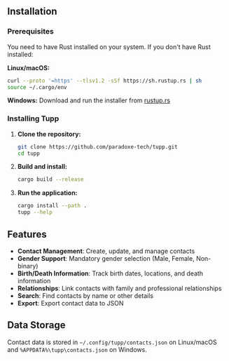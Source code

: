 
## Installation

### Prerequisites

You need to have Rust installed on your system. If you don't have Rust installed:

**Linux/macOS:**
```bash
curl --proto '=https' --tlsv1.2 -sSf https://sh.rustup.rs | sh
source ~/.cargo/env
```

**Windows:**
Download and run the installer from [rustup.rs](https://rustup.rs/)

### Installing Tupp

1. **Clone the repository:**
   ```bash
   git clone https://github.com/paradoxe-tech/tupp.git
   cd tupp
   ```

2. **Build and install:**
   ```bash
   cargo build --release
   ```

3. **Run the application:**

   ```bash
   cargo install --path .
   tupp --help
   ```

## Features

- **Contact Management**: Create, update, and manage contacts
- **Gender Support**: Mandatory gender selection (Male, Female, Non-binary)
- **Birth/Death Information**: Track birth dates, locations, and death information
- **Relationships**: Link contacts with family and professional relationships
- **Search**: Find contacts by name or other details
- **Export**: Export contact data to JSON

## Data Storage

Contact data is stored in `~/.config/tupp/contacts.json` on Linux/macOS and `%APPDATA%\tupp\contacts.json` on Windows.
